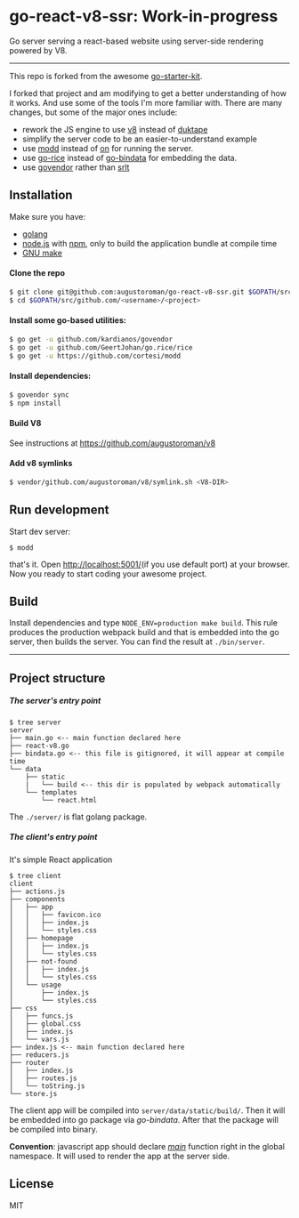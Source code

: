 # go-react-v8-ssr: Work-in-progress

Go server serving a react-based website using server-side rendering powered by V8.

---

This repo is forked from the awesome [go-starter-kit](https://github.com/olebedev/go-starter-kit).

I forked that project and am modifying to get a better understanding of how it works.  And use some of the tools I'm more familiar with.  There are many changes, but some of the major ones include:
* rework the JS engine to use [v8](https://github.com/augustoroman/v8) instead of [duktape](https://github.com/olebedev/go-duktape)
* simplify the server code to be an easier-to-understand example
* use [modd](https://github.com/cortesi/modd) instead of [on](https://github.com/olebedev/on) for running the server.
* use [go-rice](https://github.com/GeertJohan/go.rice) instead of [go-bindata](https://github.com/jteeuwen/go-bindata) for embedding the data.
* use [govendor](https://github.com/kardianos/govendor) rather than [srlt](https://github.com/olebedev/srlt)

## Installation

Make sure you have:
* [golang](https://golang.org/)
* [node.js](https://nodejs.org/) with [npm](https://www.npmjs.com/), only to build the application bundle at compile time
* [GNU make](https://www.gnu.org/software/make/)

#### Clone the repo
```bash
$ git clone git@github.com:augustoroman/go-react-v8-ssr.git $GOPATH/src/github.com/<username>/<project>
$ cd $GOPATH/src/github.com/<username>/<project>
```

#### Install some go-based utilities:
```bash
$ go get -u github.com/kardianos/govendor
$ go get -u github.com/GeertJohan/go.rice/rice
$ go get -u https://github.com/cortesi/modd
```

#### Install dependencies:
```bash
$ govendor sync
$ npm install
```

#### Build V8
See instructions at https://github.com/augustoroman/v8

#### Add v8 symlinks
```bash
$ vendor/github.com/augustoroman/v8/symlink.sh <V8-DIR>
```

## Run development

Start dev server:

```
$ modd
```

that's it. Open [http://localhost:5001/](http://localhost:5001/)(if you use default port) at your browser. Now you ready to start coding your awesome project.

## Build

Install dependencies and type `NODE_ENV=production make build`. This rule produces the production webpack build and that is embedded into the go server, then builds the server. You can find the result at `./bin/server`.


---

## Project structure

##### The server's entry point
```
$ tree server
server
├── main.go <-- main function declared here
├── react-v8.go
├── bindata.go <-- this file is gitignored, it will appear at compile time
└── data
    ├── static
    |   └── build <-- this dir is populated by webpack automatically
    └── templates
        └── react.html
```

The `./server/` is flat golang package.

##### The client's entry point

It's simple React application

```
$ tree client
client
├── actions.js
├── components
│   ├── app
│   │   ├── favicon.ico
│   │   ├── index.js
│   │   └── styles.css
│   ├── homepage
│   │   ├── index.js
│   │   └── styles.css
│   ├── not-found
│   │   ├── index.js
│   │   └── styles.css
│   └── usage
│       ├── index.js
│       └── styles.css
├── css
│   ├── funcs.js
│   ├── global.css
│   ├── index.js
│   └── vars.js
├── index.js <-- main function declared here
├── reducers.js
├── router
│   ├── index.js
│   ├── routes.js
│   └── toString.js
└── store.js
```

The client app will be compiled into `server/data/static/build/`.  Then it will be embedded into go package via _go-bindata_. After that the package will be compiled into binary.

**Convention**: javascript app should declare [_main_](https://github.com/augustoroman/go-react-v8-ssr/blob/master/client/index.js#L4) function right in the global namespace. It will used to render the app at the server side.

## License
MIT
